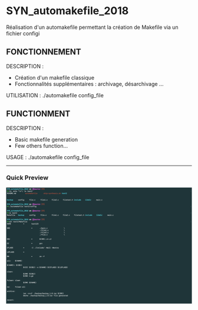 # SYN_automakefile_2018
Réalisation d'un automakefile permettant la création de Makefile via un fichier configi

## FONCTIONNEMENT

DESCRIPTION : 
- Création d'un makefile classique
- Fonctionnalités supplémentaires : archivage, désarchivage ...

UTILISATION : 
./automakefile config_file

## FUNCTIONMENT

DESCRIPTION : 
- Basic makefile generation
- Few others function...

USAGE : 
./automakefile config_file

**************

### Quick Preview
![Quick Preview](Demo.png)
